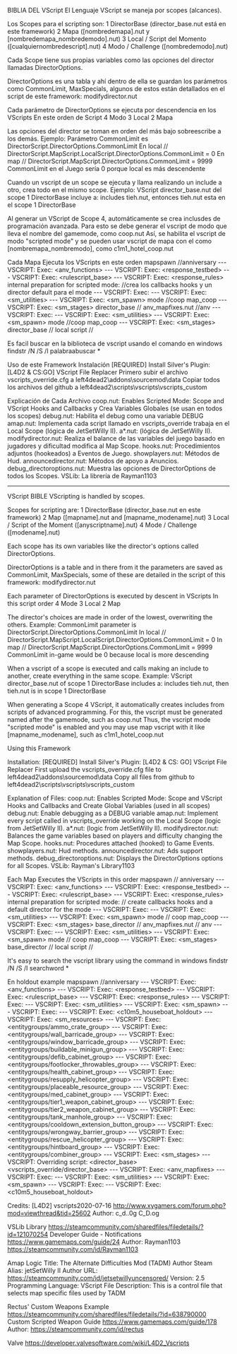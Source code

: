 BIBLIA DEL VScript
El Lenguaje VScript se maneja por scopes (alcances).

Los Scopes para el scripting son:
1 DirectorBase (director_base.nut está en este framework)
2 Mapa ([nombredemapa].nut y [nombredemapa_nombredemodo].nut)
3 Local / Script del Momento ([cualquiernombredescript].nut)
4 Modo / Challenge ([nombredemodo].nut)


Cada Scope tiene sus propias variables como las opciones del director
llamadas DirectorOptions.

DirectorOptions es una tabla y ahí dentro 
de ella se guardan los parámetros como CommonLimit,
MaxSpecials, algunos de estos están detallados 
en el script de este framework: modifydirector.nut

Cada parámetro de DirectorOptions se ejecuta por descendencia en los VScripts
En este orden de Script
4 Modo
3 Local
2 Mapa

Las opciones del director se toman en orden del más bajo sobreescribe a los demás.
Ejemplo: Parámetro CommonLimit es DirectorScript.DirectorOptions.CommonLimit
En local // DirectorScript.MapScript.LocalScript.DirectorOptions.CommonLimit = 0
En map // DirectorScript.MapScript.DirectorOptions.CommonLimit = 9999
CommonLimit en el Juego sería 0 porque local es más descendente

Cuando un vscript de un scope se ejecuta 
y llama realizando un include a otro, 
crea todo en el mismo scope.
Ejemplo: VScript director_base.nut del scope 1 DirectorBase
incluye a: includes tieh.nut, entonces tieh.nut 
esta en el scope 1 DirectorBase

Al generar un VScript de Scope 4, automáticamente se crea
inclusdes de programación avanzada.
Para esto se debe generar el vscript de modo
que lleva el nombre del gamemode, como coop.nut
Así, se habilita el vscript de modo "scripted mode" y se pueden usar
vscript de mapa con el como [nombremapa_nombremodo], como c1m1_hotel_coop.nut

Cada Mapa Ejecuta los VScripts en este orden
mapspawn //anniversary
--- VSCRIPT: Exec: <anv_functions>
--- VSCRIPT: Exec: <response_testbed>
--- VSCRIPT: Exec: <rulescript_base>
--- VSCRIPT: Exec: <response_rules>
internal preparation for scripted mode: //crea los callbacks hooks y un director default para el mode
--- VSCRIPT: Exec: <scriptedmode>
--- VSCRIPT: Exec: <sm_utilities>
--- VSCRIPT: Exec: <sm_spawn>
mode //coop
map_coop
--- VSCRIPT: Exec: <sm_stages>
director_base //
anv_mapfixes.nut //anv
--- VSCRIPT: Exec: <scriptedmode>
--- VSCRIPT: Exec: <sm_utilities>
--- VSCRIPT: Exec: <sm_spawn>
mode //coop 
map_coop
--- VSCRIPT: Exec: <sm_stages>
director_base // 
local script //


Es facil buscar en la biblioteca de vscript usando el comando en windows
findstr /N /S /I palabraabuscar *


Uso de este Framework
Instalación
[REQUIRED] Install Silver's Plugin: [L4D2 & CS:GO] VScript File Replacer
Primero subir el archivo vscripts_override.cfg a left4dead2\addons\sourcemod\data
Copiar todos los archivos del github a left4dead2\scripts\vscripts\vscripts_custom

Explicación de Cada Archivo
coop.nut: Enables Scripted Mode: Scope and VScript Hooks and Callbacks
y Crea Variables Globales (se usan en todos los scopes)
debug.nut: Habilita el debug como una variable DEBUG
amap.nut: Implementa cada script llamado en vscripts_override
trabaja en el Local Scope (lógica de JetSetWilly II).
a*.nut: (lógica de JetSetWilly II).
modifydirector.nut: Realiza el balance de las variables del juego basado en jugadores y dificultad
modifica al Map Scope.
hooks.nut: Procedimientos adjuntos (hookeados) a Eventos de Juego.
showplayers.nut: Métodos de Hud.
announcedirector.nut: Métodos de apoyo a Anuncios.
debug_directoroptions.nut: Muestra las opciones de DirectorOptions de todos los Scopes.
VSLib: La librería de Rayman1103









-------------------------




VScript BIBLE
VScripting is handled by scopes.

Scopes for scripting are:
1 DirectorBase (director_base.nut en este framework)
2 Map ([mapname].nut and [mapname_modename].nut)
3 Local / Script of the Moment ([anyscriptname].nut)
4 Mode / Challenge ([modename].nut)

Each scope has its own variables like the director's options
called DirectorOptions.

DirectorOptions is a table and in there
from it the parameters are saved as CommonLimit,
MaxSpecials, some of these are detailed
in the script of this framework: modifydirector.nut

Each parameter of DirectorOptions is executed by descent in VScripts
In this script order
4 Mode
3 Local
2 Map

The director's choices are made in order of the lowest, overwriting the others.
Example: CommonLimit parameter is DirectorScript.DirectorOptions.CommonLimit
In local // DirectorScript.MapScript.LocalScript.DirectorOptions.CommonLimit = 0
In map // DirectorScript.MapScript.DirectorOptions.CommonLimit = 9999
CommonLimit in-game would be 0 because local is more descending

When a vscript of a scope is executed
and calls making an include to another,
create everything in the same scope.
Example: VScript director_base.nut of scope 1 DirectorBase
includes a: includes tieh.nut, then tieh.nut
is in scope 1 DirectorBase

When generating a Scope 4 VScript, it automatically creates
includes from scripts of advanced programming.
For this, the vscript must be generated 
named after the gamemode, such as coop.nut
Thus, the vscript mode "scripted mode" is enabled and you may use
map vscript with it like [mapname_modename], such as c1m1_hotel_coop.nut


Using this Framework

Installation:
[REQUIRED] Install Silver's Plugin: [L4D2 & CS: GO] VScript File Replacer
First upload the vscripts_override.cfg file to left4dead2\addons\sourcemod\data
Copy all files from github to left4dead2\scripts\vscripts\vscripts_custom

Explanation of Files:
coop.nut: Enables Scripted Mode: Scope and VScript Hooks and Callbacks
and Create Global Variables (used in all scopes)
debug.nut: Enable debugging as a DEBUG variable
amap.nut: Implement every script called in vscripts_override
working on the Local Scope (logic from JetSetWilly II).
a*.nut: (logic from JetSetWilly II).
modifydirector.nut: Balances the game variables based on players and difficulty
changing the Map Scope.
hooks.nut: Procedures attached (hooked) to Game Events.
showplayers.nut: Hud methods.
announcedirector.nut: Ads support methods.
debug_directoroptions.nut: Displays the DirectorOptions options for all Scopes.
VSLib: Rayman's Library1103


Each Map Executes the VScripts in this order
mapspawn // anniversary
--- VSCRIPT: Exec: <anv_functions>
--- VSCRIPT: Exec: <response_testbed>
--- VSCRIPT: Exec: <rulescript_base>
--- VSCRIPT: Exec: <response_rules>
internal preparation for scripted mode: // create callbacks hooks and a default director for the mode
--- VSCRIPT: Exec: <scriptedmode>
--- VSCRIPT: Exec: <sm_utilities>
--- VSCRIPT: Exec: <sm_spawn>
mode // coop
map_coop
--- VSCRIPT: Exec: <sm_stages>
base_director //
anv_mapfixes.nut // anv
--- VSCRIPT: Exec: <scriptedmode>
--- VSCRIPT: Exec: <sm_utilities>
--- VSCRIPT: Exec: <sm_spawn>
mode // coop
map_coop
--- VSCRIPT: Exec: <sm_stages>
base_director //
local script //


It's easy to search the vscript library using the command in windows
findstr /N /S /I searchword *




En holdout example
mapspawn //anniversary
--- VSCRIPT: Exec: <anv_functions>
--- VSCRIPT: Exec: <response_testbed>
--- VSCRIPT: Exec: <rulescript_base>
--- VSCRIPT: Exec: <response_rules>
--- VSCRIPT: Exec: <scriptedmode>
--- VSCRIPT: Exec: <sm_utilities>
--- VSCRIPT: Exec: <sm_spawn>
--- VSCRIPT: Exec: <holdout>
--- VSCRIPT: Exec: <c10m5_houseboat_holdout>
--- VSCRIPT: Exec: <sm_resources>
--- VSCRIPT: Exec: <entitygroups/ammo_crate_group>
--- VSCRIPT: Exec: <entitygroups/wall_barricade_group>
--- VSCRIPT: Exec: <entitygroups/window_barricade_group>
--- VSCRIPT: Exec: <entitygroups/buildable_minigun_group>
--- VSCRIPT: Exec: <entitygroups/defib_cabinet_group>
--- VSCRIPT: Exec: <entitygroups/footlocker_throwables_group>
--- VSCRIPT: Exec: <entitygroups/health_cabinet_group>
--- VSCRIPT: Exec: <entitygroups/resupply_helicopter_group>
--- VSCRIPT: Exec: <entitygroups/placeable_resource_group>
--- VSCRIPT: Exec: <entitygroups/med_cabinet_group>
--- VSCRIPT: Exec: <entitygroups/tier1_weapon_cabinet_group>
--- VSCRIPT: Exec: <entitygroups/tier2_weapon_cabinet_group>
--- VSCRIPT: Exec: <entitygroups/tank_manhole_group>
--- VSCRIPT: Exec: <entitygroups/cooldown_extension_button_group>
--- VSCRIPT: Exec: <entitygroups/wrongway_barrier_group>
--- VSCRIPT: Exec: <entitygroups/rescue_helicopter_group>
--- VSCRIPT: Exec: <entitygroups/hintboard_group>
--- VSCRIPT: Exec: <entitygroups/combiner_group>
--- VSCRIPT: Exec: <sm_stages>
--- VSCRIPT: Overriding script: <director_base> <vscripts_override/director_base>
--- VSCRIPT: Exec: <anv_mapfixes>
--- VSCRIPT: Exec: <scriptedmode>
--- VSCRIPT: Exec: <sm_utilities>
--- VSCRIPT: Exec: <sm_spawn>
--- VSCRIPT: Exec: <holdout>
--- VSCRIPT: Exec: <c10m5_houseboat_holdout>




Credits:
[L4D2] vscripts2020-07-16
http://www.xygamers.com/forum.php?mod=viewthread&tid=25602
Author: c_d..0g C_D.og

VSLib Library
https://steamcommunity.com/sharedfiles/filedetails/?id=121070254
Developer Guide - Notifications
https://www.gamemaps.com/guide/24
Author: Rayman1103
https://steamcommunity.com/id/Rayman1103

Amap Logic
Title: The Alternate Difficulties Mod (TADM)
Author Steam Alias: jetSetWilly II
Author URL: https://steamcommunity.com/id/jetsetwillyuncensored/
Version: 2.5
Programming Language: VScript
File Description: This is a control file that selects map specific files used by TADM

Rectus' Custom Weapons Example
https://steamcommunity.com/sharedfiles/filedetails/?id=638790000
Custom Scripted Weapon Guide
https://www.gamemaps.com/guide/178
Author: https://steamcommunity.com/id/rectus

Valve
https://developer.valvesoftware.com/wiki/L4D2_Vscripts